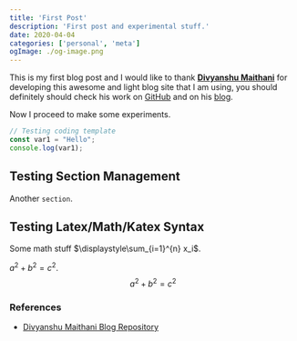 ```yaml
---
title: 'First Post'
description: 'First post and experimental stuff.'
date: 2020-04-04
categories: ['personal', 'meta']
ogImage: ./og-image.png
---
```


This is my first blog post and I would like to thank [**Divyanshu Maithani**](https://twitter.com/divyanshu013) for developing this awesome and light blog site that I am using, you should definitely should check his work on [GitHub](https://github.com/divyanshu013) and on his [blog](https://divyanshu013.dev/).

Now I proceed to make some experiments.

```js
// Testing coding template
const var1 = "Hello";
console.log(var1);
```

## Testing Section Management

Another `section`.

## Testing Latex/Math/Katex Syntax
Some math stuff $\displaystyle\sum_{i=1}^{n} x_i$.

$a^2 + b^2 = c^2$. 
$$
a^2 + b^2 = c^2
$$

### References

- [Divyanshu Maithani Blog Repository](https://github.com/divyanshu013/blog)
